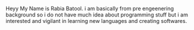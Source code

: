Heyy My Name is Rabia Batool. 
i am basically from pre engeenering background so i do not have much idea about programming stuff but i am interested and vigilant in learning new languages and creating softwares.

